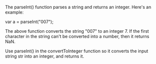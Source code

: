 The parseInt() function parses a string and returns an integer. Here's an example:

var a = parseInt("007");

The above function converts the string "007" to an integer 7. If the first character in the string can't be converted into a number, then it returns NaN.


Use parseInt() in the convertToInteger function so it converts the input string str into an integer, and returns it.
